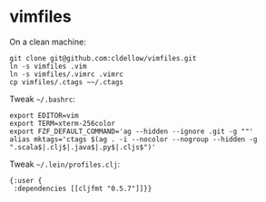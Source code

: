 # vimfiles

On a clean machine:

```
git clone git@github.com:cldellow/vimfiles.git
ln -s vimfiles .vim
ln -s vimfiles/.vimrc .vimrc
cp vimfiles/.ctags ~~/.ctags
```

Tweak `~/.bashrc`:

```
export EDITOR=vim
export TERM=xterm-256color
export FZF_DEFAULT_COMMAND='ag --hidden --ignore .git -g ""'
alias mktags='ctags $(ag . -i --nocolor --nogroup --hidden -g ".scala$|.clj$|.java$|.py$|.cljs$")'
```

Tweak `~/.lein/profiles.clj`:

```
{:user {
 :dependencies [[cljfmt "0.5.7"]]}}
```
